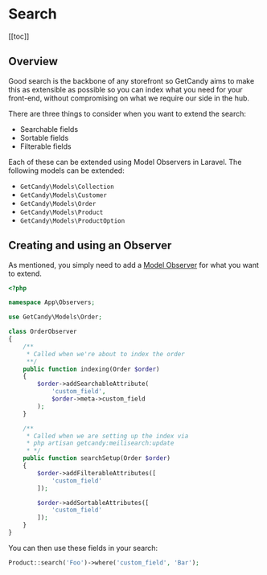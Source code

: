 # Search

[[toc]]

## Overview

Good search is the backbone of any storefront so GetCandy aims to make this as extensible as possible so you can index what you need for your front-end, without compromising on what we require our side in the hub.

There are three things to consider when you want to extend the search:

- Searchable fields
- Sortable fields
- Filterable fields

Each of these can be extended using Model Observers in Laravel. The following models can be extended:

- `GetCandy\Models\Collection`
- `GetCandy\Models\Customer`
- `GetCandy\Models\Order`
- `GetCandy\Models\Product`
- `GetCandy\Models\ProductOption`

## Creating and using an Observer

As mentioned, you simply need to add a [Model Observer](https://laravel.com/docs/9.x/eloquent#observers) for what you want to extend.

```php
<?php

namespace App\Observers;

use GetCandy\Models\Order;

class OrderObserver
{
    /**
     * Called when we're about to index the order
     **/
    public function indexing(Order $order)
    {
        $order->addSearchableAttribute(
            'custom_field',
            $order->meta->custom_field
        );
    }

    /**
     * Called when we are setting up the index via
     * php artisan getcandy:meilisearch:update
     * */
    public function searchSetup(Order $order)
    {
        $order->addFilterableAttributes([
            'custom_field'
        ]);

        $order->addSortableAttributes([
            'custom_field'
        ]);
    }
}
```

You can then use these fields in your search:

```php
Product::search('Foo')->where('custom_field', 'Bar');
```

